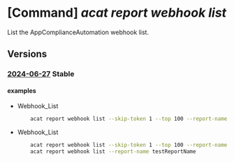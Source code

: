 # [Command] _acat report webhook list_

List the AppComplianceAutomation webhook list.

## Versions

### [2024-06-27](/Resources/mgmt-plane/L3Byb3ZpZGVycy9taWNyb3NvZnQuYXBwY29tcGxpYW5jZWF1dG9tYXRpb24vcmVwb3J0cy97fS93ZWJob29rcw==/2024-06-27.xml) **Stable**

<!-- mgmt-plane /providers/microsoft.appcomplianceautomation/reports/{}/webhooks 2024-06-27 -->

#### examples

- Webhook_List
    ```bash
        acat report webhook list --skip-token 1 --top 100 --report-name testReportName
    ```

- Webhook_List
    ```bash
        acat report webhook list --skip-token 1 --top 100 --report-name testReportName
        acat report webhook list --report-name testReportName
    ```
